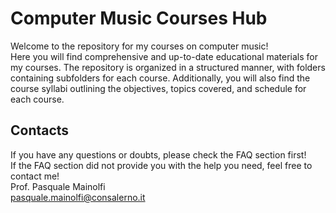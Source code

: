 # **Computer Music Courses Hub**

Welcome to the repository for my courses on computer music!  
Here you will find comprehensive and up-to-date educational materials for my courses. The repository is organized in a structured manner, with folders containing subfolders for each course. Additionally, you will also find the course syllabi outlining the objectives, topics covered, and schedule for each course.


## **Contacts**  

If you have any questions or doubts, please check the FAQ section first!  
If the FAQ section did not provide you with the help you need, feel free to contact me!  
Prof. Pasquale Mainolfi  
pasquale.mainolfi@consalerno.it
